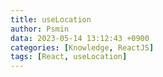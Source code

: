 ```yaml
---
title: useLocation
author: Psmin
data: 2023-05-14 13:12:43 +0900
categories: [Knowledge, ReactJS]
tags: [React, useLocation]
---
```

